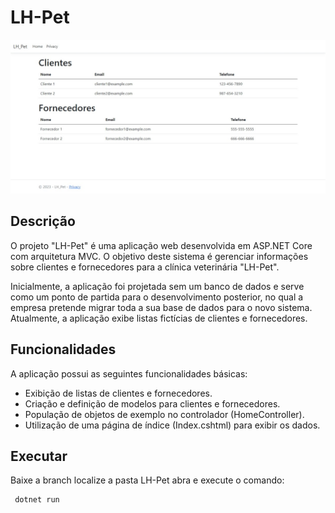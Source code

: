 # LH-Pet

![Screenshot da Aplicação](localhost.jpeg)

## Descrição
O projeto "LH-Pet" é uma aplicação web desenvolvida em ASP.NET Core com arquitetura MVC. O objetivo deste sistema é gerenciar informações sobre clientes e fornecedores para a clínica veterinária "LH-Pet".

Inicialmente, a aplicação foi projetada sem um banco de dados e serve como um ponto de partida para o desenvolvimento posterior, no qual a empresa pretende migrar toda a sua base de dados para o novo sistema. Atualmente, a aplicação exibe listas fictícias de clientes e fornecedores.

## Funcionalidades
A aplicação possui as seguintes funcionalidades básicas:

- Exibição de listas de clientes e fornecedores.
- Criação e definição de modelos para clientes e fornecedores.
- População de objetos de exemplo no controlador (HomeController).
- Utilização de uma página de índice (Index.cshtml) para exibir os dados.

## Executar
Baixe a branch localize a pasta LH-Pet abra e execute o comando:
```bash
 dotnet run

